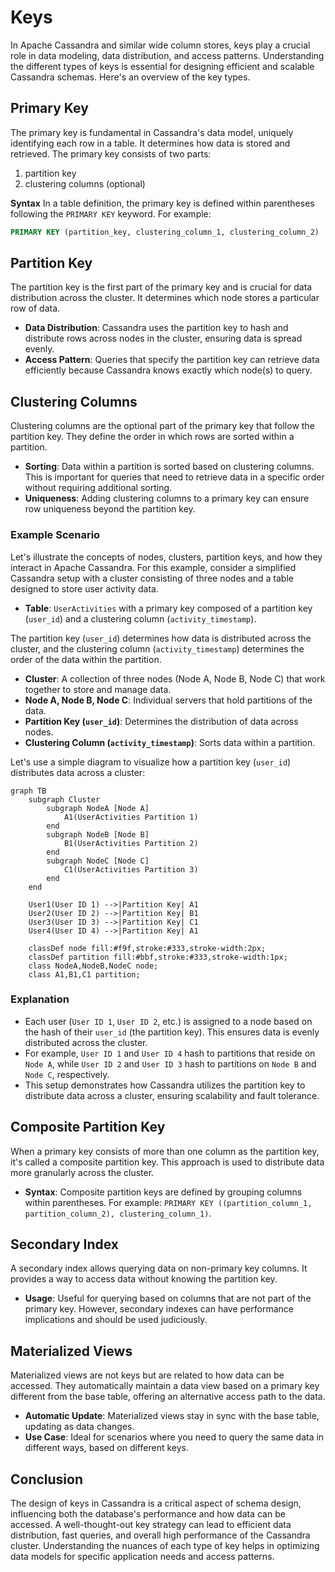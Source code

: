 # Keys

In Apache Cassandra and similar wide column stores, keys play a crucial role in data modeling, data distribution, and access patterns. Understanding the different types of keys is essential for designing efficient and scalable Cassandra schemas. Here's an overview of the key types.

## Primary Key

The primary key is fundamental in Cassandra's data model, uniquely identifying each row in a table. It determines how data is stored and retrieved. The primary key consists of two parts:

1. partition key
2. clustering columns (optional)

**Syntax**
In a table definition, the primary key is defined within parentheses following the `PRIMARY KEY` keyword. For example:

```sql
PRIMARY KEY (partition_key, clustering_column_1, clustering_column_2)
```

## Partition Key

The partition key is the first part of the primary key and is crucial for data distribution across the cluster. It determines which node stores a particular row of data.

- **Data Distribution**: Cassandra uses the partition key to hash and distribute rows across nodes in the cluster, ensuring data is spread evenly.
- **Access Pattern**: Queries that specify the partition key can retrieve data efficiently because Cassandra knows exactly which node(s) to query.

## Clustering Columns

Clustering columns are the optional part of the primary key that follow the partition key. They define the order in which rows are sorted within a partition.

- **Sorting**: Data within a partition is sorted based on clustering columns. This is important for queries that need to retrieve data in a specific order without requiring additional sorting.
- **Uniqueness**: Adding clustering columns to a primary key can ensure row uniqueness beyond the partition key.

### Example Scenario

Let's illustrate the concepts of nodes, clusters, partition keys, and how they interact in Apache Cassandra. For this example, consider a simplified Cassandra setup with a cluster consisting of three nodes and a table designed to store user activity data.

- **Table**: `UserActivities` with a primary key composed of a partition key (`user_id`) and a clustering column (`activity_timestamp`).

The partition key (`user_id`) determines how data is distributed across the cluster, and the clustering column (`activity_timestamp`) determines the order of the data within the partition.

- **Cluster**: A collection of three nodes (Node A, Node B, Node C) that work together to store and manage data.
- **Node A, Node B, Node C**: Individual servers that hold partitions of the data.
- **Partition Key (`user_id`)**: Determines the distribution of data across nodes.
- **Clustering Column (`activity_timestamp`)**: Sorts data within a partition.

Let's use a simple diagram to visualize how a partition key (`user_id`) distributes data across a cluster:

```mermaid
graph TB
    subgraph Cluster
        subgraph NodeA [Node A]
            A1(UserActivities Partition 1)
        end
        subgraph NodeB [Node B]
            B1(UserActivities Partition 2)
        end
        subgraph NodeC [Node C]
            C1(UserActivities Partition 3)
        end
    end

    User1(User ID 1) -->|Partition Key| A1
    User2(User ID 2) -->|Partition Key| B1
    User3(User ID 3) -->|Partition Key| C1
    User4(User ID 4) -->|Partition Key| A1

    classDef node fill:#f9f,stroke:#333,stroke-width:2px;
    classDef partition fill:#bbf,stroke:#333,stroke-width:1px;
    class NodeA,NodeB,NodeC node;
    class A1,B1,C1 partition;
```

### Explanation

- Each user (`User ID 1`, `User ID 2`, etc.) is assigned to a node based on the hash of their `user_id` (the partition key). This ensures data is evenly distributed across the cluster.
- For example, `User ID 1` and `User ID 4` hash to partitions that reside on `Node A`, while `User ID 2` and `User ID 3` hash to partitions on `Node B` and `Node C`, respectively.
- This setup demonstrates how Cassandra utilizes the partition key to distribute data across a cluster, ensuring scalability and fault tolerance.

## Composite Partition Key

When a primary key consists of more than one column as the partition key, it's called a composite partition key. This approach is used to distribute data more granularly across the cluster.

- **Syntax**: Composite partition keys are defined by grouping columns within parentheses. For example: `PRIMARY KEY ((partition_column_1, partition_column_2), clustering_column_1)`.

## Secondary Index

A secondary index allows querying data on non-primary key columns. It provides a way to access data without knowing the partition key.

- **Usage**: Useful for querying based on columns that are not part of the primary key. However, secondary indexes can have performance implications and should be used judiciously.

## Materialized Views

Materialized views are not keys but are related to how data can be accessed. They automatically maintain a data view based on a primary key different from the base table, offering an alternative access path to the data.

- **Automatic Update**: Materialized views stay in sync with the base table, updating as data changes.
- **Use Case**: Ideal for scenarios where you need to query the same data in different ways, based on different keys.

## Conclusion

The design of keys in Cassandra is a critical aspect of schema design, influencing both the database's performance and how data can be accessed. A well-thought-out key strategy can lead to efficient data distribution, fast queries, and overall high performance of the Cassandra cluster. Understanding the nuances of each type of key helps in optimizing data models for specific application needs and access patterns.